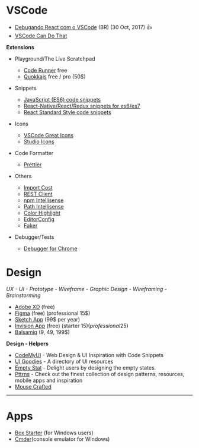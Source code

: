 # VSCode

- [Debugando React com o VSCode](https://medium.com/code-prestige/debugando-react-com-o-vscode-efffc6f08233) (BR) (30 Oct, 2017) :thumbsup:
- [VSCode Can Do That](https://vscodecandothat.com/)

**Extensions**

- Playground/The Live Scratchpad
    - [Code Runner](https://marketplace.visualstudio.com/items?itemName=formulahendry.code-runner) free
    - [Quokkajs](https://quokkajs.com/) free / pro (50$)

- Snippets
    - [JavaScript (ES6) code snippets](https://marketplace.visualstudio.com/items?itemName=xabikos.JavaScriptSnippets)
    - [React-Native/React/Redux snippets for es6/es7](https://marketplace.visualstudio.com/items?itemName=EQuimper.react-native-react-redux)
    - [React Standard Style code snippets](https://marketplace.visualstudio.com/items?itemName=TimonVS.ReactSnippetsStandard)

- Icons
    - [VSCode Great Icons](https://marketplace.visualstudio.com/items?itemName=emmanuelbeziat.vscode-great-icons)
    - [Studio Icons](https://marketplace.visualstudio.com/items?itemName=jtlowe.vscode-icon-theme)

- Code Formatter
    - [Prettier](https://github.com/prettier/prettier-vscode)

- Others
    - [Import Cost](https://marketplace.visualstudio.com/items?itemName=wix.vscode-import-cost)
    - [REST Client](https://marketplace.visualstudio.com/items?itemName=humao.rest-client)
    - [npm Intellisense](https://marketplace.visualstudio.com/items?itemName=christian-kohler.npm-intellisense)
    - [Path Intellisense](https://marketplace.visualstudio.com/items?itemName=christian-kohler.path-intellisense)
    - [Color Highlight](https://marketplace.visualstudio.com/items?itemName=naumovs.color-highlight)
    - [EditorConfig](https://marketplace.visualstudio.com/items?itemName=EditorConfig.EditorConfig)
    - [Faker](https://marketplace.visualstudio.com/items?itemName=deerawan.vscode-faker)

- Debugger/Tests
    - [Debugger for Chrome](https://marketplace.visualstudio.com/items?itemName=msjsdiag.debugger-for-chrome)

# Design

*UX - UI - Prototype - Wireframe - Graphic Design - Wireframing - Brainstorming*

- [Adobe XD](https://www.adobe.com/br/products/xd.html) (free)
- [Figma](https://www.figma.com/features/) (free) (professional 15$)
- [Sketch App](https://www.sketchapp.com/) (99$ per year)
- [Invision App](https://www.invisionapp.com/) (free) (starter 15$) (professional 25$)
- [Balsamiq](https://balsamiq.com/) (9, 49, 199$)

**Design - Helpers**

- [CodeMyUI](https://codemyui.com) - Web Design & UI Inspiration with Code Snippets
- [UI Goodies](http://uigoodies.com) - A directory of UI resources
- [Empty Stat](http://emptystat.es/) - Delight users by designing the empty states.
- [Pttrns](https://pttrns.com/) - Check out the finest collection of design patterns, resources, mobile apps and inspiration
- [Mouse Crafted](https://mousecrafted.com/)

---

# Apps

- [Box Starter](https://boxstarter.org/) (for Windows users)
- [Cmder](http://cmder.net/)(console emulator for Windows)
